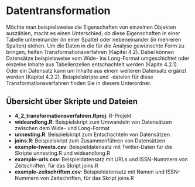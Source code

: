 # Datentransformation 
Möchte man beispielsweise die Eigenschaften von einzelnen Objekten auszählen, macht es einen Unterschied, ob diese Eigenschaften in einer Tabelle untereinander (in einer Spalte) oder nebeneinander (in mehreren Spalten) stehen. Um die Daten in die für die Analyse gewünschte Form zu bringen, helfen Transformationsverfahren (Kapitel 4.2). Dabei können Datensätze beispielsweise vom Wide- ins Long-Format umgeschichtet oder einzelne Inhalte aus Tabellenzellen entschachtelt werden (Kapite 4.2.1). Oder ein Datensatz kann um Inhalte aus einem weiteren Datensatz ergänzt werden (Kapitel 4.2.2). Beispielskripte und -dateien für diese Transformationsverfahren finden Sie in diesem Unterordner. 

## Übersicht über Skripte und Dateien
- **4_2_transformationsverfahren.Rproj**: R-Projekt
- **wideandlong.R**: Beispielskript zum Umwandeln von Datensätzen zwischen dem Wide- und Long-Format
- **unnesting.R**: Beispielskript zum Entschachteln von Datensätzen
- **joins.R**: Beispielskript zum Zusammenführen von Datensätzen
- **example-tweets.csv**: Beispieldatensatz mit Twitter-Daten für die Skripte unnesting.R und wideandlong.R
- **example-urls.csv**: Beispieldatensatz mit URLs und ISSN-Nummern von Zeitschriften, für das Skript joins.R
- **example-zeitschriften.csv**: Beispieldatensatz mit Namen und ISSN-Nummern von Zeitschriften, für das Skript joins.R
